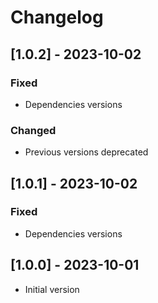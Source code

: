 # Changelog

## [1.0.2] - 2023-10-02

### Fixed

- Dependencies versions

### Changed

- Previous versions deprecated

## [1.0.1] - 2023-10-02

### Fixed

- Dependencies versions

## [1.0.0] - 2023-10-01

- Initial version